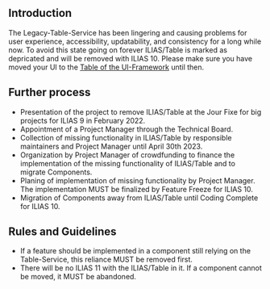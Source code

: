 ## Introduction

The Legacy-Table-Service has been lingering and causing problems for user experience, accessibility, updatability, and consistency for a long while now. To avoid this state going on forever ILIAS/Table is marked as depricated and will be removed with ILIAS 10. Please make sure you have moved your UI to the [Table of the UI-Framework](https://github.com/ILIAS-eLearning/ILIAS/tree/trunk/component/ILIAS/UI/Component/Table) until then.

## Further process
* Presentation of the project to remove ILIAS/Table at the Jour Fixe for big projects for ILIAS 9 in February 2022.
* Appointment of a Project Manager through the Technical Board.
* Collection of missing functionality in ILIAS/Table by responsible maintainers and Project Manager until April 30th 2023.
* Organization by Project Manager of crowdfunding to finance the implementation of the missing functionality of ILIAS/Table and to migrate Components.
* Planing of implementation of missing functionality by Project Manager. The implementation MUST be finalized by Feature Freeze for ILIAS 10.
* Migration of Components away from ILIAS/Table until Coding Complete for ILIAS 10.

## Rules and Guidelines
* If a feature should be implemented in a component still relying on the Table-Service, this reliance MUST be removed first.
* There will be no ILIAS 11 with the ILIAS/Table in it. If a component cannot be moved, it MUST be abandoned.
